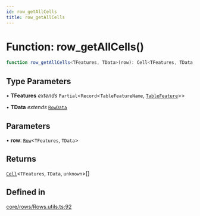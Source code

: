 ```yaml
---
id: row_getAllCells
title: row_getAllCells
---
```


# Function: row\_getAllCells()

```ts
function row_getAllCells<TFeatures, TData>(row): Cell<TFeatures, TData, unknown>[]
```

## Type Parameters

• **TFeatures** *extends* `Partial`\<`Record`\<`TableFeatureName`, [`TableFeature`](../interfaces/tablefeature.md)\>\>

• **TData** *extends* [`RowData`](../type-aliases/rowdata.md)

## Parameters

• **row**: [`Row`](../type-aliases/row.md)\<`TFeatures`, `TData`\>

## Returns

[`Cell`](../type-aliases/cell.md)\<`TFeatures`, `TData`, `unknown`\>[]

## Defined in

[core/rows/Rows.utils.ts:92](https://github.com/TanStack/table/blob/main/packages/table-core/src/core/rows/Rows.utils.ts#L92)
